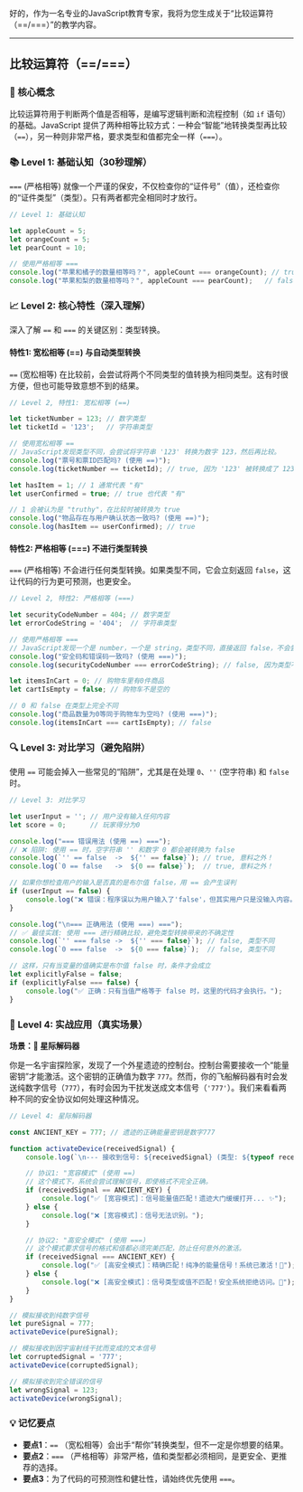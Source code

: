 好的，作为一名专业的JavaScript教育专家，我将为您生成关于“比较运算符（==/===）”的教学内容。

---

## 比较运算符（==/===）

### 🎯 核心概念
比较运算符用于判断两个值是否相等，是编写逻辑判断和流程控制（如 `if` 语句）的基础。JavaScript 提供了两种相等比较方式：一种会“智能”地转换类型再比较（`==`），另一种则非常严格，要求类型和值都完全一样（`===`）。

### 📚 Level 1: 基础认知（30秒理解）
`===` (严格相等) 就像一个严谨的保安，不仅检查你的“证件号”（值），还检查你的“证件类型”（类型）。只有两者都完全相同时才放行。

```javascript
// Level 1: 基础认知

let appleCount = 5;
let orangeCount = 5;
let pearCount = 10;

// 使用严格相等 ===
console.log("苹果和橘子的数量相等吗？", appleCount === orangeCount); // true, 因为值和类型都相同 (5 === 5)
console.log("苹果和梨的数量相等吗？", appleCount === pearCount);   // false, 因为值不同 (5 === 10)
```

### 📈 Level 2: 核心特性（深入理解）
深入了解 `==` 和 `===` 的关键区别：类型转换。

#### 特性1: 宽松相等 (==) 与自动类型转换
`==` (宽松相等) 在比较前，会尝试将两个不同类型的值转换为相同类型。这有时很方便，但也可能导致意想不到的结果。

```javascript
// Level 2, 特性1: 宽松相等 (==)

let ticketNumber = 123; // 数字类型
let ticketId = '123';   // 字符串类型

// 使用宽松相等 ==
// JavaScript发现类型不同，会尝试将字符串 '123' 转换为数字 123，然后再比较。
console.log("票号和票ID匹配吗? (使用 ==)");
console.log(ticketNumber == ticketId); // true, 因为 '123' 被转换成了 123

let hasItem = 1; // 1 通常代表 "有"
let userConfirmed = true; // true 也代表 "有"

// 1 会被认为是 "truthy"，在比较时被转换为 true
console.log("物品存在与用户确认状态一致吗? (使用 ==)");
console.log(hasItem == userConfirmed); // true
```

#### 特性2: 严格相等 (===) 不进行类型转换
`===` (严格相等) 不会进行任何类型转换。如果类型不同，它会立刻返回 `false`，这让代码的行为更可预测，也更安全。

```javascript
// Level 2, 特性2: 严格相等 (===)

let securityCodeNumber = 404; // 数字类型
let errorCodeString = '404';  // 字符串类型

// 使用严格相等 ===
// JavaScript发现一个是 number，一个是 string，类型不同，直接返回 false，不会尝试转换。
console.log("安全码和错误码一致吗? (使用 ===)");
console.log(securityCodeNumber === errorCodeString); // false, 因为类型不同

let itemsInCart = 0; // 购物车里有0件商品
let cartIsEmpty = false; // 购物车不是空的

// 0 和 false 在类型上完全不同
console.log("商品数量为0等同于购物车为空吗? (使用 ===)");
console.log(itemsInCart === cartIsEmpty); // false
```

### 🔍 Level 3: 对比学习（避免陷阱）
使用 `==` 可能会掉入一些常见的“陷阱”，尤其是在处理 `0`、`''` (空字符串) 和 `false` 时。

```javascript
// Level 3: 对比学习

let userInput = ''; // 用户没有输入任何内容
let score = 0;      // 玩家得分为0

console.log("=== 错误用法 (使用 ==) ===");
// ❌ 陷阱: 使用 == 时，空字符串 '' 和数字 0 都会被转换为 false
console.log(`'' == false  ->  ${'' == false}`); // true, 意料之外！
console.log(`0 == false   ->  ${0 == false}`);  // true, 意料之外！

// 如果你想检查用户的输入是否真的是布尔值 false，用 == 会产生误判
if (userInput == false) {
    console.log("❌ 错误：程序误以为用户输入了'false'，但其实用户只是没输入内容。");
}

console.log("\n=== 正确用法 (使用 ===) ===");
// ✅ 最佳实践: 使用 === 进行精确比较，避免类型转换带来的不确定性
console.log(`'' === false ->  ${'' === false}`); // false, 类型不同
console.log(`0 === false  ->  ${0 === false}`);  // false, 类型不同

// 这样，只有当变量的值确实是布尔值 false 时，条件才会成立
let explicitlyFalse = false;
if (explicitlyFalse === false) {
    console.log("✅ 正确：只有当值严格等于 false 时，这里的代码才会执行。");
}
```

### 🚀 Level 4: 实战应用（真实场景）
**场景：🚀 星际解码器**

你是一名宇宙探险家，发现了一个外星遗迹的控制台。控制台需要接收一个“能量密钥”才能激活。这个密钥的正确值为数字 `777`。然而，你的飞船解码器有时会发送纯数字信号（`777`），有时会因为干扰发送成文本信号（`'777'`）。我们来看看两种不同的安全协议如何处理这种情况。

```javascript
// Level 4: 星际解码器

const ANCIENT_KEY = 777; // 遗迹的正确能量密钥是数字777

function activateDevice(receivedSignal) {
    console.log(`\n--- 接收到信号: ${receivedSignal} (类型: ${typeof receivedSignal}) ---`);

    // 协议1: "宽容模式" (使用 ==)
    // 这个模式下，系统会尝试理解信号，即使格式不完全正确。
    if (receivedSignal == ANCIENT_KEY) {
        console.log("✅ [宽容模式]：信号能量值匹配！遗迹大门缓缓打开... ✨");
    } else {
        console.log("❌ [宽容模式]：信号无法识别。");
    }

    // 协议2: "高安全模式" (使用 ===)
    // 这个模式要求信号的格式和值都必须完美匹配，防止任何意外的激活。
    if (receivedSignal === ANCIENT_KEY) {
        console.log("✅ [高安全模式]：精确匹配！纯净的能量信号！系统已激活！🚀");
    } else {
        console.log("❌ [高安全模式]：信号类型或值不匹配！安全系统拒绝访问。🚨");
    }
}

// 模拟接收到纯数字信号
let pureSignal = 777;
activateDevice(pureSignal);

// 模拟接收到因宇宙射线干扰而变成的文本信号
let corruptedSignal = '777';
activateDevice(corruptedSignal);

// 模拟接收到完全错误的信号
let wrongSignal = 123;
activateDevice(wrongSignal);
```

### 💡 记忆要点
- **要点1**：`==` （宽松相等）会出手“帮你”转换类型，但不一定是你想要的结果。
- **要点2**：`===` （严格相等）非常严格，值和类型都必须相同，是更安全、更推荐的选择。
- **要点3**：为了代码的可预测性和健壮性，请始终优先使用 `===`。

<!--
metadata:
  syntax: [let, const, function]
  pattern: [error-handling]
  api: [console.log, typeof]
  concept: [type-coercion, equality, comparison-operators]
  difficulty: basic
  dependencies: [无]
  related: []
-->